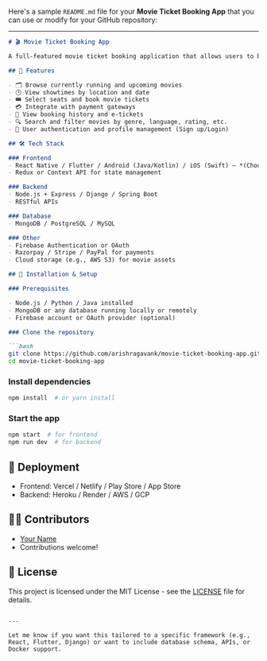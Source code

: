 Here's a sample `README.md` file for your **Movie Ticket Booking App** that you can use or modify for your GitHub repository:

---

````markdown
# 🎬 Movie Ticket Booking App

A full-featured movie ticket booking application that allows users to browse movies, view showtimes, select seats, and book tickets. This app is designed for ease of use and a smooth user experience.

## 📱 Features

- 🗂 Browse currently running and upcoming movies
- 🕒 View showtimes by location and date
- 🎟 Select seats and book movie tickets
- 💳 Integrate with payment gateways
- 🧾 View booking history and e-tickets
- 🔍 Search and filter movies by genre, language, rating, etc.
- 👤 User authentication and profile management (Sign up/Login)

## 🛠️ Tech Stack

### Frontend
- React Native / Flutter / Android (Java/Kotlin) / iOS (Swift) — *(Choose your platform)*
- Redux or Context API for state management

### Backend
- Node.js + Express / Django / Spring Boot
- RESTful APIs

### Database
- MongoDB / PostgreSQL / MySQL

### Other
- Firebase Authentication or OAuth
- Razorpay / Stripe / PayPal for payments
- Cloud storage (e.g., AWS S3) for movie assets

## 🧪 Installation & Setup

### Prerequisites

- Node.js / Python / Java installed
- MongoDB or any database running locally or remotely
- Firebase account or OAuth provider (optional)

### Clone the repository

```bash
git clone https://github.com/arishragavank/movie-ticket-booking-app.git
cd movie-ticket-booking-app
````

### Install dependencies

```bash
npm install  # or yarn install
```

### Start the app

```bash
npm start  # for frontend
npm run dev  # for backend
```

## 🚀 Deployment

* Frontend: Vercel / Netlify / Play Store / App Store
* Backend: Heroku / Render / AWS / GCP

## 🧑‍💻 Contributors

* [Your Name](https://github.com/your-username)
* Contributions welcome!

## 📄 License

This project is licensed under the MIT License - see the [LICENSE](LICENSE) file for details.

```

---

Let me know if you want this tailored to a specific framework (e.g., React, Flutter, Django) or want to include database schema, APIs, or Docker support.
```

